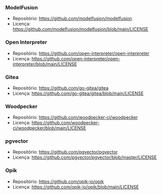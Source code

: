### ModelFusion
- Repositório: https://github.com/modelfusion/modelfusion
- Licença: https://github.com/modelfusion/modelfusion/blob/main/LICENSE

### Open Interpreter
- Repositório: https://github.com/open-interpreter/open-interpreter
- Licença: https://github.com/open-interpreter/open-interpreter/blob/main/LICENSE

### Gitea
- Repositório: https://github.com/go-gitea/gitea
- Licença: https://github.com/go-gitea/gitea/blob/main/LICENSE

### Woodpecker
- Repositório: https://github.com/woodpecker-ci/woodpecker
- Licença: https://github.com/woodpecker-ci/woodpecker/blob/main/LICENSE

### pgvector
- Repositório: https://github.com/pgvector/pgvector
- Licença: https://github.com/pgvector/pgvector/blob/master/LICENSE

### Opik
- Repositório: https://github.com/opik-io/opik
- Licença: https://github.com/opik-io/opik/blob/main/LICENSE
